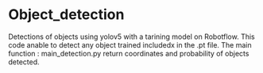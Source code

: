 # Object_detection

Detections of objects using yolov5 with a tarining model on Robotflow.
This code anable to detect any object trained includedx in the .pt file. The main function :
main_detection.py return coordinates and probability of objects detected.
